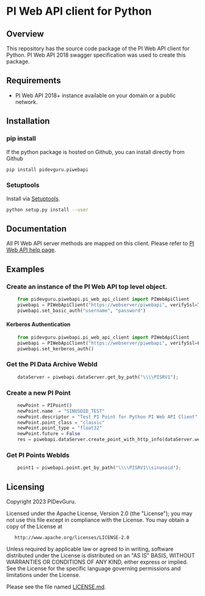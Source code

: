 PI Web API client for Python
===

## Overview
This repository has the source code package of the PI Web API client for Python. PI Web API 2018 swagger specification was used to create this package.


## Requirements

 - PI Web API 2018+ instance available on your domain or a public network.
 
## Installation
### pip install

If the python package is hosted on Github, you can install directly from Github


```sh
pip install pidevguru.piwebapi
```


### Setuptools

Install via [Setuptools](http://pypi.python.org/pypi/setuptools).

```sh
python setup.py install --user
```


## Documentation

All PI Web API server methods are mapped on this client. Please refer to [PI Web API help page](https://docs.aveva.com/bundle/pi-web-api-reference/page/help). 

## Examples

### Create an instance of the PI Web API top level object.

```python
    from pidevguru.piwebapi.pi_web_api_client import PIWebApiClient
    piwebapi = PIWebApiClient("https://webserver/piwebapi", verifySsl=True) 
    piwebapi.set_basic_auth("username", "password")	
``` 

#### Kerberos Authentication
```python
    from pidevguru.piwebapi.pi_web_api_client import PIWebApiClient
    piwebapi = PIWebApiClient("https://webserver/piwebapi", verifySsl=False)  
	piwebapi.set_kerberos_auth()	
``` 

### Get the PI Data Archive WebId

```python
    dataServer = piwebapi.dataServer.get_by_path("\\\\PISRV1");
```

### Create a new PI Point

```python
    newPoint = PIPoint()
    newPoint.name  = "SINUSOID_TEST"
    newPoint.descriptor = "Test PI Point for Python PI Web API Client"
    newPoint.point_class = "classic"
    newPoint.point_type = "float32"
    newPoint.future = False
    res = piwebapi.dataServer.create_point_with_http_info(dataServer.web_id, newPoint);         
```

### Get PI Points WebIds

```python
    point1 = piwebapi.point.get_by_path("\\\\PISRV1\\sinusoid");
```


## Licensing
Copyright 2023 PIDevGuru.

   Licensed under the Apache License, Version 2.0 (the "License");
   you may not use this file except in compliance with the License.
   You may obtain a copy of the License at

       http://www.apache.org/licenses/LICENSE-2.0

   Unless required by applicable law or agreed to in writing, software
   distributed under the License is distributed on an "AS IS" BASIS,
   WITHOUT WARRANTIES OR CONDITIONS OF ANY KIND, either express or implied.
   See the License for the specific language governing permissions and
   limitations under the License.
   
Please see the file named [LICENSE.md](LICENSE.md).